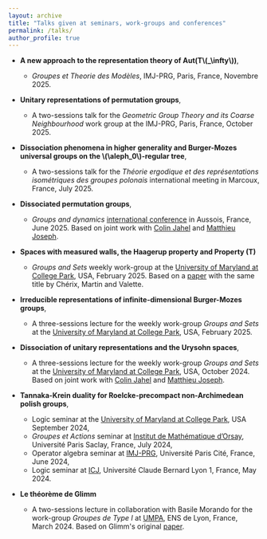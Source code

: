 ```yaml
---
layout: archive
title: "Talks given at seminars, work-groups and conferences"
permalink: /talks/
author_profile: true
---
```


* **A new approach to the representation theory of Aut(T\\(_\infty\\))**,
   * *Groupes et Theorie des Modèles*, IMJ-PRG, Paris, France, Novembre 2025.

* **Unitary representations of permutation groups**,
   * A two-sessions talk for the *Geometric Group Theory and its Coarse Neighbourhood* work group at the IMJ-PRG, Paris, France, October 2025. 

* **Dissociation phenomena in higher generality and Burger-Mozes universal groups on the \\(\aleph_0\\)-regular tree**,
   * A two-sessions talk for the *Théorie ergodique et des représentations isométriques des groupes polonais* international meeting in Marcoux, France, July 2025. 

* **Dissociated permutation groups**,
    * *Groups and dynamics* [international conference](https://math.univ-lyon1.fr/~tsankov/2025-Aussois/) in Aussois, France, June 2025. Based on joint work with [Colin Jahel](https://sites.aub.edu.lb/colinjahel) and [Matthieu Joseph](http://webusers.imj-prg.fr/~matthieu.joseph).
 
* **Spaces with measured walls, the Haagerup property and Property (T)**
  * *Groups and Sets* weekly work-group at the [University of Maryland at College Park](https://www-math.umd.edu/), USA, February 2025. Based on a [paper](https://www.cambridge.org/core/journals/ergodic-theory-and-dynamical-systems/article/abs/spaces-with-measured-walls-the-haagerup-property-and-property-t/2010AE920181FAEAE87341476DE99C9B) with the same title by Chérix, Martin and Valette.


* **Irreducible representations of infinite-dimensional Burger-Mozes groups**,
   * A three-sessions lecture for the weekly work-group *Groups and Sets* at the [University of Maryland at College Park](https://www-math.umd.edu/), USA, February 2025.

* **Dissociation of unitary representations and the Urysohn spaces**,
   * A three-sessions lecture for the weekly work-group *Groups and Sets* at the [University of Maryland at College Park](https://www-math.umd.edu/), USA, October 2024. Based on joint work with [Colin Jahel](https://sites.aub.edu.lb/colinjahel) and [Matthieu Joseph](http://webusers.imj-prg.fr/~matthieu.joseph).

* **Tannaka-Krein duality for Roelcke-precompact non-Archimedean polish groups**,
   * Logic seminar at the [University of Maryland at College Park](https://www-math.umd.edu/), USA September 2024,
   * *Groupes et Actions* seminar at [Institut de Mathématique d’Orsay](https://www.imo.universite-paris-saclay.fr/fr/), Université Paris Saclay, France, July 2024,
   * Operator algebra seminar at [IMJ-PRG](https://www.imj-prg.fr/), Université Paris Cité, France, June 2024,
   * Logic seminar at [ICJ](https://math.univ-lyon1.fr), Université Claude Bernard Lyon 1, France, May 2024.


* **Le théorème de Glimm**
  * A two-sessions lecture in collaboration with Basile Morando for the work-group *Groupes de Type I* at [UMPA](https://www.umpa.ens-lyon.fr/), ENS de Lyon, France, March 2024. Based on Glimm's original [paper](https://www.jstor.org/stable/1970319?seq=1).
 






